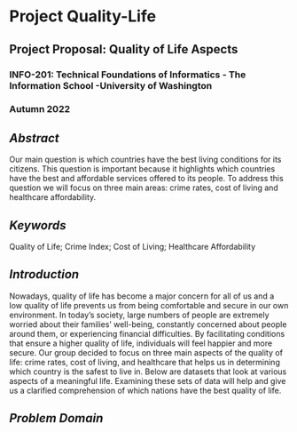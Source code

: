 # Project Quality-Life
## Project Proposal: Quality of Life Aspects
### INFO-201: Technical Foundations of Informatics - The Information School -University of Washington
### Autumn 2022

## **_Abstract_**  
Our main question is which countries have the best living conditions for its citizens. This question is important because it highlights which countries have the best and affordable services offered to its people. To address this question we will focus on three main areas: crime rates, cost of living and healthcare affordability.

## **_Keywords_**  
Quality of Life; Crime Index; Cost of Living; Healthcare Affordability

## **_Introduction_**  
Nowadays, quality of life has become a major concern for all of us and a low quality of life prevents us from being comfortable and secure in our own environment. In today’s society, large numbers of people are extremely worried about their families’ well-being, constantly concerned about people around them, or experiencing financial difficulties. By facilitating conditions that ensure a higher quality of life, individuals will feel happier and more secure. Our group decided to focus on three main aspects of the quality of life: crime rates, cost of living, and healthcare that helps us in determining which country is the safest to live in. Below are datasets that look at various aspects of a meaningful life. Examining these sets of data will help and give us a clarified comprehension of which nations have the best quality of life.

## **_Problem Domain_**  
